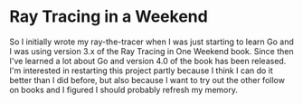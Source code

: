 # Ray Tracing in a Weekend

So I initially wrote my ray-the-tracer when I was just starting to learn Go and I was using
version 3.x of the Ray Tracing in One Weekend book.  Since then I've learned a lot about Go
and version 4.0 of the book has been released.  I'm interested in restarting this project
partly because I think I can do it better than I did before, but also because I want to try 
out the other follow on books and I figured I should probably refresh my memory.
